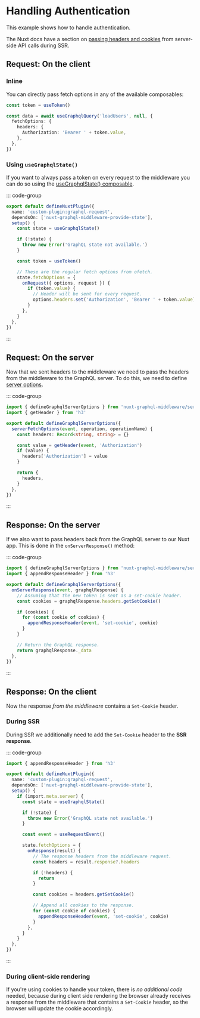 # Handling Authentication

This example shows how to handle authentication.

The Nuxt docs have a section on
[passing headers and cookies](https://nuxt.com/docs/getting-started/data-fetching#passing-headers-and-cookies)
from server-side API calls during SSR.

## Request: On the client

### Inline

You can directly pass fetch options in any of the available composables:

```typescript
const token = useToken()

const data = await useGraphqlQuery('loadUsers', null, {
  fetchOptions: {
    headers: {
      Authorization: 'Bearer ' + token.value,
    },
  },
})
```

### Using `useGraphqlState()`

If you want to always pass a token on every request to the middleware you can do
so using the [useGraphqlState() composable](/composables/useGraphqlState).

::: code-group

```typescript [plugins/graphqlState.ts]
export default defineNuxtPlugin({
  name: 'custom-plugin:graphql-request',
  dependsOn: ['nuxt-graphql-middleware-provide-state'],
  setup() {
    const state = useGraphqlState()

    if (!state) {
      throw new Error('GraphQL state not available.')
    }

    const token = useToken()

    // These are the regular fetch options from ofetch.
    state.fetchOptions = {
      onRequest({ options, request }) {
        if (token.value) {
          // Header will be sent for every request.
          options.headers.set('Authorization', 'Bearer ' + token.value)
        }
      },
    }
  },
})
```

:::

## Request: On the server

Now that we sent headers to the middleware we need to pass the headers from the
middleware to the GraphQL server. To do this, we need to define
[server options](/configuration/server-options).

::: code-group

```typescript [~/server/graphqlMiddleware.serverOptions.ts]
import { defineGraphqlServerOptions } from 'nuxt-graphql-middleware/server-options'
import { getHeader } from 'h3'

export default defineGraphqlServerOptions({
  serverFetchOptions(event, operation, operationName) {
    const headers: Record<string, string> = {}

    const value = getHeader(event, 'Authorization')
    if (value) {
      headers['Authorization'] = value
    }

    return {
      headers,
    }
  },
})
```

:::

## Response: On the server

If we also want to pass headers back from the GraphQL server to our Nuxt app.
This is done in the `onServerResponse()` method:

::: code-group

```typescript [~/server/graphqlMiddleware.serverOptions.ts]
import { defineGraphqlServerOptions } from 'nuxt-graphql-middleware/server-options'
import { appendResponseHeader } from 'h3'

export default defineGraphqlServerOptions({
  onServerResponse(event, graphqlResponse) {
    // Assuming that the new token is sent as a set-cookie header.
    const cookies = graphqlResponse.headers.getSetCookie()

    if (cookies) {
      for (const cookie of cookies) {
        appendResponseHeader(event, 'set-cookie', cookie)
      }
    }

    // Return the GraphQL response.
    return graphqlResponse._data
  },
})
```

:::

## Response: On the client

Now the response _from the middleware_ contains a `Set-Cookie` header.

### During SSR

During SSR we additionally need to add the `Set-Cookie` header to the **SSR
response**.

::: code-group

```typescript [plugins/graphqlState.ts]
import { appendResponseHeader } from 'h3'

export default defineNuxtPlugin({
  name: 'custom-plugin:graphql-request',
  dependsOn: ['nuxt-graphql-middleware-provide-state'],
  setup() {
    if (import.meta.server) {
      const state = useGraphqlState()

      if (!state) {
        throw new Error('GraphQL state not available.')
      }

      const event = useRequestEvent()

      state.fetchOptions = {
        onResponse(result) {
          // The response headers from the middleware request.
          const headers = result.response?.headers

          if (!headers) {
            return
          }

          const cookies = headers.getSetCookie()

          // Append all cookies to the response.
          for (const cookie of cookies) {
            appendResponseHeader(event, 'set-cookie', cookie)
          }
        },
      }
    }
  },
})
```

:::

### During client-side rendering

If you're using cookies to handle your token, there is _no additional code_
needed, because during client side rendering the browser already receives a
response from the middleware that contains a `Set-Cookie` header, so the browser
will update the cookie accordingly.
